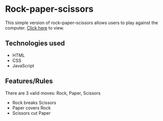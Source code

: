 # Rock-paper-scissors
This simple version of rock–paper–scissors allows users to play against the computer. [Click here](https://lisseteventura.github.io/rock-paper-scissor/) to view.


## Technologies used
- HTML
- CSS 
- JavaScript

## Features/Rules
There are 3 valid moves: Rock, Paper, Scissors
- Rock breaks Scissors
- Paper covers Rock
- Scissors cut Paper
